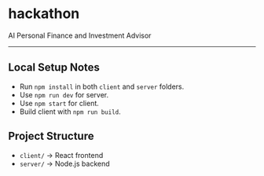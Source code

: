 # hackathon
AI Personal Finance and Investment Advisor

---

## Local Setup Notes
- Run `npm install` in both `client` and `server` folders.
- Use `npm run dev` for server.
- Use `npm start` for client.
- Build client with `npm run build`.

## Project Structure
- `client/` → React frontend
- `server/` → Node.js backend
